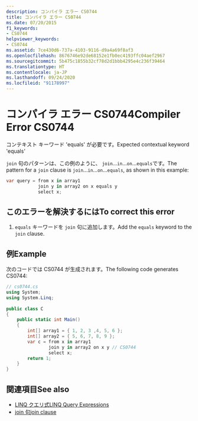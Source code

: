 ```yaml
---
description: コンパイラ エラー CS0744
title: コンパイラ エラー CS0744
ms.date: 07/20/2015
f1_keywords:
- CS0744
helpviewer_keywords:
- CS0744
ms.assetid: 7ce430d6-737a-4103-9116-d9a4a69f8af3
ms.openlocfilehash: 8676746e92de68152e1fb0ec4193ffc04aef2967
ms.sourcegitcommit: 5b475c1855b32cf78d2d1bbb4295e4c236f39464
ms.translationtype: HT
ms.contentlocale: ja-JP
ms.lasthandoff: 09/24/2020
ms.locfileid: "91178997"
---
```

# <a name="compiler-error-cs0744"></a><span data-ttu-id="25e8a-103">コンパイラ エラー CS0744</span><span class="sxs-lookup"><span data-stu-id="25e8a-103">Compiler Error CS0744</span></span>

<span data-ttu-id="25e8a-104">コンテキスト キーワード 'equals' が必要です。</span><span class="sxs-lookup"><span data-stu-id="25e8a-104">Expected contextual keyword 'equals'</span></span>  
  
 <span data-ttu-id="25e8a-105">`join` 句のパターンは、この例のように、 `join`...`in`...`on`...`equals`です。</span><span class="sxs-lookup"><span data-stu-id="25e8a-105">The pattern for a `join` clause is `join`...`in`...`on`...`equals`, as shown in this example:</span></span>  
  
```csharp  
var query = from x in array1  
            join y in array2 on x equals y  
            select x;  
```  
  
## <a name="to-correct-this-error"></a><span data-ttu-id="25e8a-106">このエラーを解決するには</span><span class="sxs-lookup"><span data-stu-id="25e8a-106">To correct this error</span></span>  
  
1. <span data-ttu-id="25e8a-107">`equals` キーワードを `join` 句に追加します。</span><span class="sxs-lookup"><span data-stu-id="25e8a-107">Add the `equals` keyword to the `join` clause.</span></span>  
  
## <a name="example"></a><span data-ttu-id="25e8a-108">例</span><span class="sxs-lookup"><span data-stu-id="25e8a-108">Example</span></span>  

 <span data-ttu-id="25e8a-109">次のコードでは CS0744 が生成されます。</span><span class="sxs-lookup"><span data-stu-id="25e8a-109">The following code generates CS0744:</span></span>  
  
```csharp  
// cs0744.cs  
using System;  
using System.Linq;  
  
public class C  
{  
    public static int Main()  
    {  
        int[] array1 = { 1, 2, 3 ,4, 5, 6 };  
        int[] array2 = { 5, 6, 7, 8, 9 };  
        var c = from x in array1  
                join y in array2 on x y // CS0744  
                select x;  
        return 1;  
    }  
}  
```  
  
## <a name="see-also"></a><span data-ttu-id="25e8a-110">関連項目</span><span class="sxs-lookup"><span data-stu-id="25e8a-110">See also</span></span>

- [<span data-ttu-id="25e8a-111">LINQ クエリ式</span><span class="sxs-lookup"><span data-stu-id="25e8a-111">LINQ Query Expressions</span></span>](../linq/index.md)
- [<span data-ttu-id="25e8a-112">join 句</span><span class="sxs-lookup"><span data-stu-id="25e8a-112">join clause</span></span>](../language-reference/keywords/join-clause.md)
